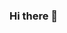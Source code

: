 ### Hi there 👋



<!--
**bartpiasek/bartpiasek** is a ✨ _special_ ✨ repository because its `README.md` (this file) appears on your GitHub profile.

